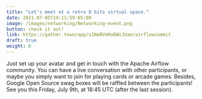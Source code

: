 ```yaml
---
title: "Let's meet at a retro 8 bits virtual space."
date: 2021-07-05T19:11:59-05:00
image: /images/networking/Networking-event.png
button: check it out!
link: https://gather.town/app/s1NeBVeKoEWzJUam/airflowsummit
draft: true
weight: 6
---
```


Just set up your avatar and get in touch with the Apache Airflow community. You can have a live conversation with other participants, or maybe you simply want to join for playing cards or arcade games. Besides, Google Open Source swag boxes will be raffled between the participants!
See you this Friday, July 9th, at 18:45 UTC (after the last session).


